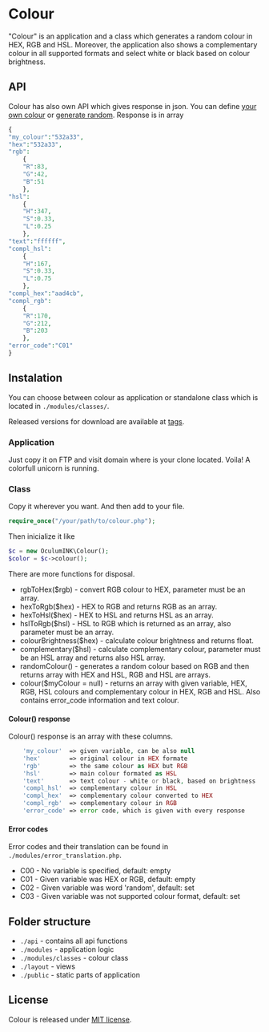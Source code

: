 # Colour
"Colour" is an application and a class which generates a random colour in HEX, RGB and HSL. Moreover, the application also shows a complementary colour in all supported formats and select white or black based on colour brightness.

## API
Colour has also own API which gives response in json. You can define [your own colour](http://colour.oculum.ink/api/532a33) or [generate random](http://colour.oculum.ink/api/random).
Response is in array
```php
{
"my_colour":"532a33",
"hex":"532a33",
"rgb":
    {
    "R":83,
    "G":42,
    "B":51
    },
"hsl":
    {
    "H":347,
    "S":0.33,
    "L":0.25
    },
"text":"ffffff",
"compl_hsl":
    {
    "H":167,
    "S":0.33,
    "L":0.75
    },
"compl_hex":"aad4cb",
"compl_rgb":
    {
    "R":170,
    "G":212,
    "B":203
    },
"error_code":"C01"
}
```

## Instalation
You can choose between colour as application or standalone class which is located in `./modules/classes/`.

Released versions for download are available at [tags](https://gitlab.com/Silencesys/colour/tags).

### Application
Just copy it on FTP and visit domain where is your clone located.
Voila! A colorfull unicorn is running.

### Class
Copy it wherever you want. And then add to your file.
```php
require_once("/your/path/to/colour.php");
```
Then inicialize it like
```php
$c = new OculumINK\Colour();
$color = $c->colour();
```
There are more functions for disposal.
+ rgbToHex($rgb) - convert RGB colour to HEX, parameter must be an array.
+ hexToRgb($hex) - HEX to RGB and returns RGB as an array.
+ hexToHsl($hex) - HEX to HSL and returns HSL as an array.
+ hslToRgb($hsl) - HSL to RGB which is returned as an array, also parameter must be an array.
+ colourBrightness($hex) - calculate colour brightness and returns float.
+ complementary($hsl) - calculate complementary colour, parameter must be an HSL array and returns also HSL array.
+ randomColour() - generates a random colour based on RGB and then  returns array with HEX and HSL, RGB and HSL are arrays.
+ colour($myColour = null) - returns an array with given variable, HEX, RGB, HSL colours and complementary colour in HEX, RGB and HSL. Also contains error_code information and text colour.

#### Colour() response
Colour() response is an array with these columns.
```php
    'my_colour'  => given variable, can be also null
    'hex'        => original colour in HEX formate
    'rgb'        => the same colour as HEX but RGB
    'hsl'        => main colour formated as HSL
    'text'       => text colour - white or black, based on brightness
    'compl_hsl'  => complementary colour in HSL
    'compl_hex'  => complementary colour converted to HEX
    'compl_rgb'  => complementary colour in RGB
    'error_code' => error code, which is given with every response
```

#### Error codes
Error codes and their translation can be found in `./modules/error_translation.php`.
+ C00 - No variable is specified, default: empty
+ C01 - Given variable was HEX or RGB, default: empty
+ C02 - Given variable was word 'random', default: set
+ C03 - Given variable was not supported colour format, default: set

## Folder structure
+ `./api` - contains all api functions
+ `./modules` - application logic
+ `./modules/classes` - colour class
+ `./layout` - views
+ `./public` - static parts of application

## License
Colour is released under [MIT license](LICENSE.md).